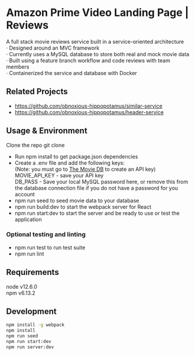 # Amazon Prime Video Landing Page | Reviews

A full stack movie reviews service built in a service-oriented architecture<br/>
·  Designed around an MVC framework<br/>
·  Currently uses a MySQL database to store both real and mock movie data<br/>
·  Built using a feature branch workflow and code reviews with team members<br/>
·  Containerized the service and database with Docker<br/>


## Related Projects
- https://github.com/obnoxious-hippopotamus/similar-service
- https://github.com/obnoxious-hippopotamus/header-service

## Usage & Environment
Clone the repo
  git clone
* Run npm install to get package.json dependencies
* Create a .env file and add the following keys:<br/>
    (Note: you must go to [The Movie DB](https://www.themoviedb.org/documentation/api "The Movie DB") to create an API key)<br/>
    MOVIE_API_KEY - save your API key<br/>
    DB_PASS - Save your local MySQL password here, or remove this from the database connection file if you do not have a password for you account<br/>
* npm run seed to seed movie data to your database
* npm run build:dev to start the webpack server for React
* npm run start:dev to start the server and be ready to use or test the application

### Optional testing and linting
* npm run test to run test suite
* npm run lint 

## Requirements
node v12.6.0<br/>
npm v6.13.2

## Development
```sh
npm install -g webpack
npm install
npm run seed
npm run start:dev
npm run server:dev